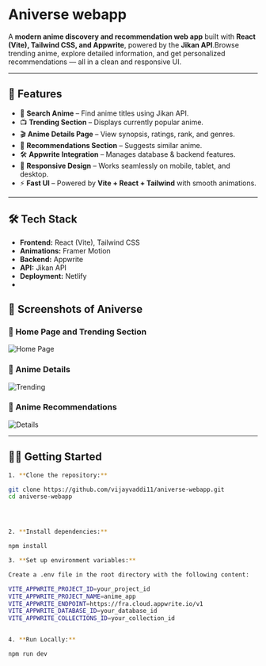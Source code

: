 # Aniverse webapp

A **modern anime discovery and recommendation web app** built with **React (Vite), Tailwind CSS, and Appwrite**, powered by the **Jikan API**.Browse trending anime, explore detailed information, and get personalized recommendations — all in a clean and responsive UI.  


---

## 🚀 Features 

- 🔎 **Search Anime** – Find anime titles using Jikan API.  
- 📺 **Trending Section** – Displays currently popular anime.  
- 🎬 **Anime Details Page** – View synopsis, ratings, rank, and genres.  
- 🤝 **Recommendations Section** – Suggests similar anime.  
- 🛠️ **Appwrite Integration** – Manages database & backend features.  
- 📱 **Responsive Design** – Works seamlessly on mobile, tablet, and desktop.  
- ⚡ **Fast UI** – Powered by **Vite + React + Tailwind** with smooth animations.  

---

## 🛠️ Tech Stack

- **Frontend:** React (Vite), Tailwind CSS
- **Animations:** Framer Motion 
- **Backend:** Appwrite
- **API:** Jikan API
- **Deployment:** Netlify 
- 

## 📸 Screenshots of Aniverse

### 🔹 Home Page and Trending Section
![Home Page](https://res.cloudinary.com/vijayvaddi/image/upload/v1756444517/Screenshot_from_2025-08-29_10-42-10_avktjb.png)

### 🔹 Anime Details
![Trending](https://res.cloudinary.com/vijayvaddi/image/upload/v1756444541/Screenshot_from_2025-08-29_10-42-59_eqfmjg.png)

### 🔹 Anime Recommendations
![Details](https://res.cloudinary.com/vijayvaddi/image/upload/v1756444491/Screenshot_from_2025-08-29_10-43-37_ey3ejx.png)


---

## 🧑‍💻 Getting Started


```bash
1. **Clone the repository:**

git clone https://github.com/vijayvaddi11/aniverse-webapp.git
cd aniverse-webapp




2. **Install dependencies:**

npm install

3. **Set up environment variables:**

Create a .env file in the root directory with the following content:

VITE_APPWRITE_PROJECT_ID=your_project_id
VITE_APPWRITE_PROJECT_NAME=anime_app
VITE_APPWRITE_ENDPOINT=https://fra.cloud.appwrite.io/v1
VITE_APPWRITE_DATABASE_ID=your_database_id
VITE_APPWRITE_COLLECTIONS_ID=your_collection_id


4. **Run Locally:**

npm run dev



